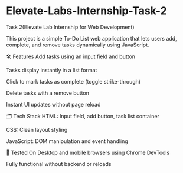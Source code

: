 # Elevate-Labs-Internship-Task-2
Task 2(Elevate Lab Internship for Web Development)   

This project is a simple To-Do List web application that lets users add, complete, and remove tasks dynamically using JavaScript.

🛠 Features
Add tasks using an input field and button

Tasks display instantly in a list format

Click to mark tasks as complete (toggle strike-through)

Delete tasks with a remove button

Instant UI updates without page reload

🗂 Tech Stack
HTML: Input field, add button, task list container

CSS: Clean layout styling

JavaScript: DOM manipulation and event handling

📱 Tested On
Desktop and mobile browsers using Chrome DevTools

Fully functional without backend or reloads
